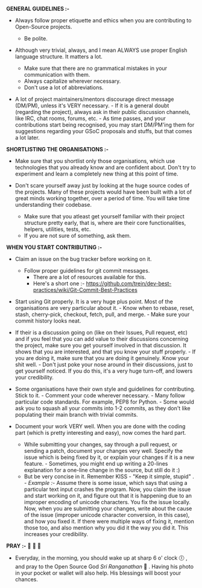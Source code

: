 

**GENERAL GUIDELINES :-**

- Always follow proper etiquette and ethics when you are contributing to Open-Source projects.
  	- Be polite.
  
- Although very trivial, always, and I mean ALWAYS use proper English language structure.  It matters a lot.
	- Make sure that there are no grammatical mistakes in your communication with them.
	- Always capitalize wherever necessary.
	- Don't use a lot of abbreviations.

- A lot of project maintainers/mentors discourage direct message (DM/PM), unless it's VERY necessary.
	  - If it is a general doubt (regarding the project), always ask in their public discussion channels, like IRC, chat rooms, forums, etc. 
	  - As time passes, and your contributions start being recognised, you may start DM/PM'ing them for suggestions regarding your GSoC proposals and stuffs, but that comes a lot later.


**SHORTLISTING THE ORGANISATIONS :-**

- Make sure that you shortlist only those organisations, which use technologies that you already
  know and are confident about. Don't try to experiment and learn a completely new thing at this 
  point of time. 

- Don't scare yourself away just by looking at the huge source codes of the projects.
  Many of these projects would have been built with a lot of great minds working together,
  over a period of time. You will take time understanding their codebase.
  - Make sure that you atleast get yourself familiar with their project structure pretty early,
    that is, where are their core functionalities, helpers, utilities, tests, etc.
  - If you are not sure of something, ask them.



**WHEN YOU START CONTRIBUTING :-**

- Claim an issue on the bug tracker before working on it. 

	- Follow proper guidelines for git commit messages. 
	  - There are a lot of resources available for this.
	  - Here's a short one :- https://github.com/trein/dev-best-practices/wiki/Git-Commit-Best-Practices

- Start using Git properly. It is a very huge plus point. Most of the organisations are very
  particular about it. 
	  - Know when to rebase, reset, stash, cherry-pick, checkout, fetch, pull, and merge. 
	  - Make sure your commit history looks neat. 

- If their is a discussion going on (like on their Issues, Pull request, etc) and if you feel that you can add value to their discussions concerning the project, make sure you get yourself involved in that discussion. It shows that you are interested, and that you know your stuff properly.
	  - If you are doing it, make sure that you are doing it genuinely. Know your shit well.
	  - Don't just poke your nose around in their discussions, just to get yourself noticed. If you do this, it's a very huge turn-off, and lowers your credibility. 

- Some organisations have their own style and guidelines for contributing. Stick to it.
	  - Comment your code wherever necessary.
	  - Many follow particular code standards. For example, PEP8 for Python.
	  - Some would ask you to squash all your commits into 1-2 commits, as they don't like populating their main branch with trivial commits.

- Document your work VERY well. When you are done with the coding part (which is pretty interesting and easy), now comes the hard part. 
 	 - While submitting your changes, say through a pull request, or sending a patch, document your
    changes very well. Specify the issue which is being fixed by it, or explain your changes if it is a new feature.
	  - Sometimes, you might end up writing a 20-lines explanation for a one-line change in the source,
    but still do it :) 
 	 - But be very concise in it. Remember KISS - "Keep it simple, stupid" .
	  - _Example :-_ Assume there is some issue, which says that using a particular text input crashes the program.
               Now, you claim the issue and start working on it, and figure out that it is happening
               due to an improper encoding of unicode characters. You fix the issue locally.
               Now, when you are submitting your changes, write about the cause of the issue (improper unicode character conversion, in this case), and how you fixed it. 
               If there were multiple ways of fixing it, mention those too, and also mention why you did it the way you did it. This increases your credibility. 


**PRAY :-** :pray: :pray: :pray:
- Everyday, in the morning, you should wake up at sharp 6 o' clock :clock6: , and pray to the Open Source God _Sri Ranganathan_ :raised_hands: . Having his photo in your pocket or wallet will also help. His blessings will boost your chances. 

